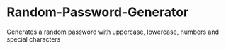 # Random-Password-Generator
Generates a random password with uppercase, lowercase, numbers and special characters
